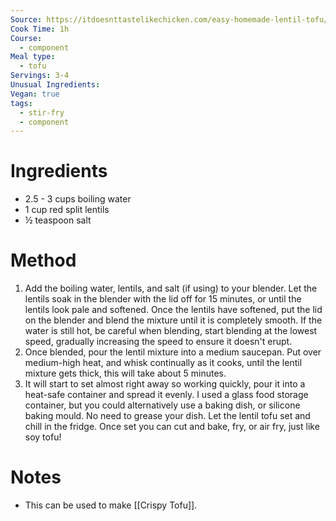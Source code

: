 ```yaml
---
Source: https://itdoesnttastelikechicken.com/easy-homemade-lentil-tofu/#recipe
Cook Time: 1h
Course:
  - component
Meal type:
  - tofu
Servings: 3-4
Unusual Ingredients: 
Vegan: true
tags:
  - stir-fry
  - component
---
```

# Ingredients

- 2.5 - 3 cups boiling water
- 1 cup red split lentils
- ½ teaspoon salt

# Method

1. Add the boiling water, lentils, and salt (if using) to your blender. Let the lentils soak in the blender with the lid off for 15 minutes, or until the lentils look pale and softened. Once the lentils have softened, put the lid on the blender and blend the mixture until it is completely smooth. If the water is still hot, be careful when blending, start blending at the lowest speed, gradually increasing the speed to ensure it doesn't erupt.
2. Once blended, pour the lentil mixture into a medium saucepan. Put over medium-high heat, and whisk continually as it cooks, until the lentil mixture gets thick, this will take about 5 minutes.
3. It will start to set almost right away so working quickly, pour it into a heat-safe container and spread it evenly. I used a glass food storage container, but you could alternatively use a baking dish, or silicone baking mould. No need to grease your dish. Let the lentil tofu set and chill in the fridge. Once set you can cut and bake, fry, or air fry, just like soy tofu!

# Notes

- This can be used to make [[Crispy Tofu]].